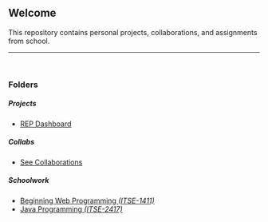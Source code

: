 <section>
<h1>Welcome</h1>
<p>
    This repository contains personal projects, collaborations, and assignments from school.
</p>
</section>

<section>
  <hr/><br>

  <h3>Folders</h3>

  <h5>Projects</h5>
  <ul>
      <li><a href="projects/repdashboard">REP Dashboard</a></li>
  </ul>

  <h5>Collabs</h5>
  <ul>
      <li><a href="collabs">See Collaborations</a></li>
  </ul>

  <h5>Schoolwork</h5>
  <ul>
    <li><a href="school/itse-1411">Beginning Web Programming <i>(ITSE-1411)</i></a></li>
    <li><a href="school/itse-2417">Java Programming <i>(ITSE-2417)</i></a></li>
  </ul>
</section>